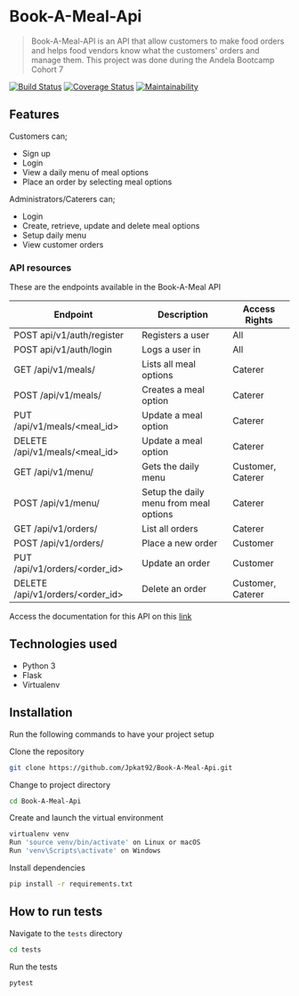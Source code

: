 # Book-A-Meal-Api
> Book-A-Meal-API is an API  that allow customers to make food orders and helps food vendors know what the customers' orders and manage them. This project was done during the Andela Bootcamp Cohort 7

[![Build Status](https://travis-ci.org/Jpkat92/Book-A-Meal-Api.svg?branch=develop)](https://travis-ci.org/Jpkat92/Book-A-Meal-Api)
[![Coverage Status](https://coveralls.io/repos/github/Jpkat92/Book-A-Meal-Api/badge.svg?branch=develop&service=github)](https://coveralls.io/github/Jpkat92/Book-A-Meal-Api?branch=develop&service=github)
[![Maintainability](https://api.codeclimate.com/v1/badges/10b3693f42728912f883/maintainability)](https://codeclimate.com/github/Jpkat92/Book-A-Meal-Api/maintainability)

## Features

Customers can;
* Sign up
* Login
* View a daily menu of meal options
* Place an order by selecting meal options

Administrators/Caterers can;
* Login
* Create, retrieve, update and delete meal options 
* Setup daily menu
* View customer orders

### API resources

These are the endpoints available in the Book-A-Meal API

Endpoint | Description| Access Rights
------------ | ------------- | ------------- 
POST api/v1/auth/register | Registers a user | All
POST api/v1/auth/login |Logs a user in | All
GET /api/v1/meals/ | Lists all meal options | Caterer
POST /api/v1/meals/ | Creates a meal option | Caterer
PUT /api/v1/meals/<meal_id> | Update a meal option | Caterer
DELETE /api/v1/meals/<meal_id> | Update a meal option | Caterer
GET /api/v1/menu/ | Gets the daily menu | Customer, Caterer
POST /api/v1/menu/ | Setup the daily menu from meal options | Caterer
GET /api/v1/orders/ | List all orders| Caterer
POST /api/v1/orders/ | Place a new order | Customer
PUT /api/v1/orders/<order_id> | Update an order | Customer
DELETE /api/v1/orders/<order_id> | Delete an order | Customer, Caterer

Access the documentation for this API on this [link](https://bookamealapi.herokuapp.com/)

## Technologies used

* Python 3
* Flask
* Virtualenv

## Installation

Run the following commands to have your project setup

Clone the repository

```sh
git clone https://github.com/Jpkat92/Book-A-Meal-Api.git
```

Change to project directory

```sh
cd Book-A-Meal-Api
```

Create and launch the virtual environment

```sh
virtualenv venv
Run 'source venv/bin/activate' on Linux or macOS
Run 'venv\Scripts\activate' on Windows
```

Install dependencies

```sh
pip install -r requirements.txt
```



## How to  run tests

Navigate to the `tests` directory 

```sh
cd tests
```
Run the tests 

```sh
pytest
```
